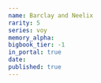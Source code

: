 ```yaml
---
name: Barclay and Neelix
rarity: 5
series: voy
memory_alpha:
bigbook_tier: -1
in_portal: true
date:
published: true
---
```



